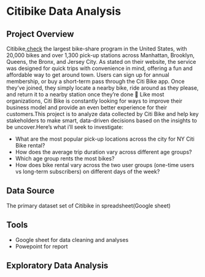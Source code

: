 # Citibike Data Analysis

## Project Overview
 Citibike,[check](https://citibikenyc.com/how-it-works) the largest bike-share program in the United States, with 20,000 bikes and over 1,300 pick-up stations across Manhattan, Brooklyn, Queens, the Bronx, and Jersey City. As stated on their website, the service was designed for quick trips with convenience in mind, offering a fun and affordable way to get around town. Users can sign up for annual membership, or buy a short-term pass through the Citi Bike app. Once they’ve joined, they simply locate a nearby bike, ride around as they please, and return it to a nearby station once they’re done 🚴
Like most organizations, Citi Bike is constantly looking for ways to improve their business model and provide an even better experience for their customers.This project is to analyze data collected by Citi Bike  and help key stakeholders to make smart, data-driven decisions based on the insights to be uncover.Here’s what i’ll seek to investigate:
- What are the most popular pick-up locations across the city for NY Citi Bike rental?
- How does the average trip duration vary across different age groups?
- Which age group rents the most bikes?
- How does bike rental vary across the two user groups (one-time users vs long-term subscribers) on different days of the week?
## Data Source
The primary dataset set of Citibike in spreadsheet(Google sheet)
## Tools
- Google sheet for data cleaning and analyses
- Powepoint for report
## Exploratory Data Analysis
